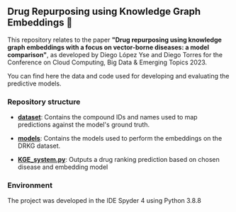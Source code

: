## Drug Repurposing using Knowledge Graph Embeddings 💊
This repository relates to the paper **"Drug repurposing using knowledge graph embeddings with a focus on vector-borne diseases: a model comparison"**, as developed by Diego López Yse and Diego Torres for the Conference on Cloud Computing, Big Data &amp; Emerging Topics 2023.

You can find here the data and code used for developing and evaluating the predictive models.

### Repository structure
- **[dataset](dataset)**: Contains the compound IDs and names used to map predictions against the model's ground truth.

- **[models](models)**: Contains the models used to perform the embeddings on the DRKG dataset.

- **[KGE_system.py](KGE_system.py)**: Outputs a drug ranking prediction based on chosen disease and embedding model

### Environment
The project was developed in the IDE Spyder 4 using Python 3.8.8
